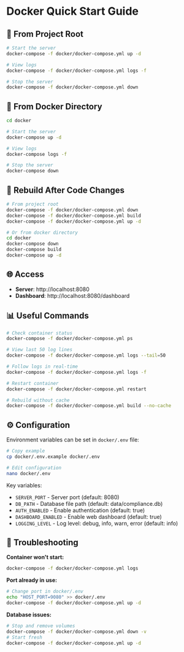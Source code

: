 # Docker Quick Start Guide

## 🚀 From Project Root

```bash
# Start the server
docker-compose -f docker/docker-compose.yml up -d

# View logs
docker-compose -f docker/docker-compose.yml logs -f

# Stop the server
docker-compose -f docker/docker-compose.yml down
```

## 📁 From Docker Directory

```bash
cd docker

# Start the server
docker-compose up -d

# View logs
docker-compose logs -f

# Stop the server
docker-compose down
```

## 🔄 Rebuild After Code Changes

```bash
# From project root
docker-compose -f docker/docker-compose.yml down
docker-compose -f docker/docker-compose.yml build
docker-compose -f docker/docker-compose.yml up -d

# Or from docker directory
cd docker
docker-compose down
docker-compose build
docker-compose up -d
```

## 🌐 Access

- **Server**: http://localhost:8080
- **Dashboard**: http://localhost:8080/dashboard

## 📊 Useful Commands

```bash
# Check container status
docker-compose -f docker/docker-compose.yml ps

# View last 50 log lines
docker-compose -f docker/docker-compose.yml logs --tail=50

# Follow logs in real-time
docker-compose -f docker/docker-compose.yml logs -f

# Restart container
docker-compose -f docker/docker-compose.yml restart

# Rebuild without cache
docker-compose -f docker/docker-compose.yml build --no-cache
```

## ⚙️ Configuration

Environment variables can be set in `docker/.env` file:

```bash
# Copy example
cp docker/.env.example docker/.env

# Edit configuration
nano docker/.env
```

Key variables:
- `SERVER_PORT` - Server port (default: 8080)
- `DB_PATH` - Database file path (default: data/compliance.db)
- `AUTH_ENABLED` - Enable authentication (default: true)
- `DASHBOARD_ENABLED` - Enable web dashboard (default: true)
- `LOGGING_LEVEL` - Log level: debug, info, warn, error (default: info)

## 🐛 Troubleshooting

**Container won't start:**
```bash
docker-compose -f docker/docker-compose.yml logs
```

**Port already in use:**
```bash
# Change port in docker/.env
echo "HOST_PORT=9080" >> docker/.env
docker-compose -f docker/docker-compose.yml up -d
```

**Database issues:**
```bash
# Stop and remove volumes
docker-compose -f docker/docker-compose.yml down -v
# Start fresh
docker-compose -f docker/docker-compose.yml up -d
```
